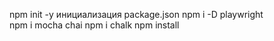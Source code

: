 npm init -y   инициализация package.json
npm i -D playwright  
npm i mocha chai
npm i chalk
npm install